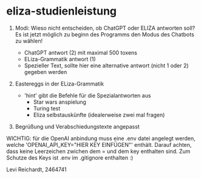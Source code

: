 # eliza-studienleistung

1. Modi: Wieso nicht entscheiden, ob ChatGPT oder ELIZA antworten soll? Es ist jetzt möglich zu beginn des Programms den Modus des Chatbots zu wählen!
    -   ChatGPT antwort (2) mit maximal 500 toxens
    -   ELiza-Grammatik antwort (1)
    -   Spezieller Text, sollte hier eine alternative antwort (nicht 1 oder 2) gegeben werden

2. Eastereggs in der ELiza-Grammatik
    -   'hint' gibt die Befehle für die Spezialantworten aus
        -   Star wars anspielung
        -   Turing test
        -   Eliza selbstauskünfte (idealerweise zwei mal fragen)

3. Begrüßung und Verabschiedungstexte angepasst

WICHTIG: für die OpenAI anbindung muss eine .env datei angelegt werden, welche 'OPENAI_API_KEY="HIER KEY EINFÜGEN"' enthält. Darauf achten, dass keine Leerzeichen zwichen dem = und dem key enthalten sind. Zum Schutze des Keys ist .env im .gitignore enthalten :) 


Levi Reichardt, 2464741
